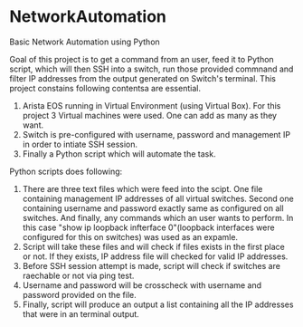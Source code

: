 # NetworkAutomation
Basic Network Automation using Python

Goal of this project is to get a command from an user, feed it to Python script, which will then SSH into a switch, run those provided commnand and filter IP addresses from the output generated on Switch's terminal. This project constains following contentsa are essential.

1) Arista EOS running in Virtual Environment (using Virtual Box). For this project 3 Virtual machines were used. One can add as many as they want. 
2) Switch is pre-configured with username, password and management IP in order to intiate SSH session. 
3) Finally a Python script which will automate the task. 

Python scripts does following:
1) There are three text files which were feed into the scipt. One file containing management IP addresses of all virtual switches. Second one containing username and password exactly same as configured on all switches. And finally, any commands which an user wants to perform. In this case "show ip loopback infterface 0"(loopback interfaces were configured for this on switches) was used as an expamle. 
2) Script will take these files and will check if files exists in the first place or not. If they exists, IP address file will checked for valid IP addresses.
3) Before SSH session attempt is made, script will check if switches are raechable or not via ping test. 
4) Username and password will be crosscheck with username and password provided on the file. 
5) Finally, script will produce an output a list containing all the IP addresses that were in an terminal output.

